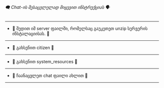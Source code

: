 ###### 🗨️ Chat-ის შესაცვლელად მიყევით ინსტრუქციას 🗣️
- - - 
- 🎪 შედით იმ server ფაილში, რომელსაც გაუკეთეთ unzip სერვერის ინსტალაციისას. 🚪
- - - 
- 🥅 გახსენით citizen 📂
- - - 
- 🛒 გახსენით system_resources 👀
- - - 
- 📲 ჩაანაცვლეთ chat ფაილი ახლით 🎯
- - - 